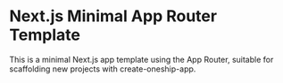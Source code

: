 # Next.js Minimal App Router Template

This is a minimal Next.js app template using the App Router, suitable for scaffolding new projects with create-oneship-app.
